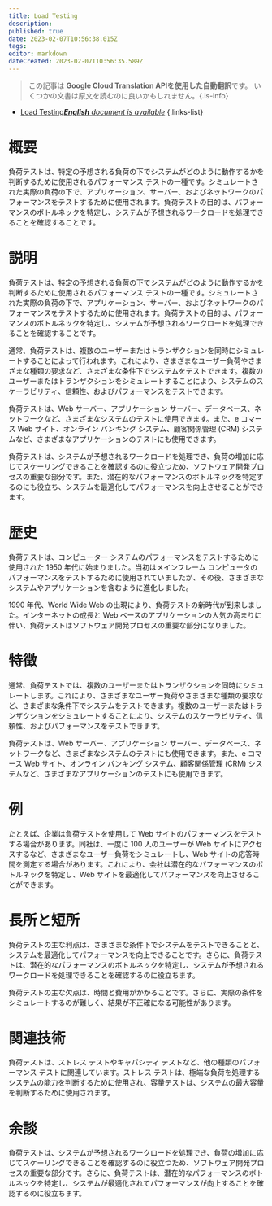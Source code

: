 ```yaml
---
title: Load Testing
description: 
published: true
date: 2023-02-07T10:56:38.015Z
tags: 
editor: markdown
dateCreated: 2023-02-07T10:56:35.589Z
---
```


> この記事は **Google Cloud Translation APIを使用した自動翻訳**です。
いくつかの文書は原文を読むのに良いかもしれません。{.is-info}



- [Load Testing***English** document is available*](/en/Knowledge-base/Dictionary/load-testing)
{.links-list}


# 概要
負荷テストは、特定の予想される負荷の下でシステムがどのように動作するかを判断するために使用されるパフォーマンス テストの一種です。シミュレートされた実際の負荷の下で、アプリケーション、サーバー、およびネットワークのパフォーマンスをテストするために使用されます。負荷テストの目的は、パフォーマンスのボトルネックを特定し、システムが予想されるワークロードを処理できることを確認することです。

# 説明
負荷テストは、特定の予想される負荷の下でシステムがどのように動作するかを判断するために使用されるパフォーマンス テストの一種です。シミュレートされた実際の負荷の下で、アプリケーション、サーバー、およびネットワークのパフォーマンスをテストするために使用されます。負荷テストの目的は、パフォーマンスのボトルネックを特定し、システムが予想されるワークロードを処理できることを確認することです。

通常、負荷テストは、複数のユーザーまたはトランザクションを同時にシミュレートすることによって行われます。これにより、さまざまなユーザー負荷やさまざまな種類の要求など、さまざまな条件下でシステムをテストできます。複数のユーザーまたはトランザクションをシミュレートすることにより、システムのスケーラビリティ、信頼性、およびパフォーマンスをテストできます。

負荷テストは、Web サーバー、アプリケーション サーバー、データベース、ネットワークなど、さまざまなシステムのテストに使用できます。また、e コマース Web サイト、オンライン バンキング システム、顧客関係管理 (CRM) システムなど、さまざまなアプリケーションのテストにも使用できます。

負荷テストは、システムが予想されるワークロードを処理でき、負荷の増加に応じてスケーリングできることを確認するのに役立つため、ソフトウェア開発プロセスの重要な部分です。また、潜在的なパフォーマンスのボトルネックを特定するのにも役立ち、システムを最適化してパフォーマンスを向上させることができます。

# 歴史
負荷テストは、コンピューター システムのパフォーマンスをテストするために使用された 1950 年代に始まりました。当初はメインフレーム コンピュータのパフォーマンスをテストするために使用されていましたが、その後、さまざまなシステムやアプリケーションを含むように進化しました。

1990 年代、World Wide Web の出現により、負荷テストの新時代が到来しました。インターネットの成長と Web ベースのアプリケーションの人気の高まりに伴い、負荷テストはソフトウェア開発プロセスの重要な部分になりました。

# 特徴
通常、負荷テストでは、複数のユーザーまたはトランザクションを同時にシミュレートします。これにより、さまざまなユーザー負荷やさまざまな種類の要求など、さまざまな条件下でシステムをテストできます。複数のユーザーまたはトランザクションをシミュレートすることにより、システムのスケーラビリティ、信頼性、およびパフォーマンスをテストできます。

負荷テストは、Web サーバー、アプリケーション サーバー、データベース、ネットワークなど、さまざまなシステムのテストにも使用できます。また、e コマース Web サイト、オンライン バンキング システム、顧客関係管理 (CRM) システムなど、さまざまなアプリケーションのテストにも使用できます。

# 例
たとえば、企業は負荷テストを使用して Web サイトのパフォーマンスをテストする場合があります。同社は、一度に 100 人のユーザーが Web サイトにアクセスするなど、さまざまなユーザー負荷をシミュレートし、Web サイトの応答時間を測定する場合があります。これにより、会社は潜在的なパフォーマンスのボトルネックを特定し、Web サイトを最適化してパフォーマンスを向上させることができます。

# 長所と短所
負荷テストの主な利点は、さまざまな条件下でシステムをテストできることと、システムを最適化してパフォーマンスを向上できることです。さらに、負荷テストは、潜在的なパフォーマンスのボトルネックを特定し、システムが予想されるワークロードを処理できることを確認するのに役立ちます。

負荷テストの主な欠点は、時間と費用がかかることです。さらに、実際の条件をシミュレートするのが難しく、結果が不正確になる可能性があります。

# 関連技術
負荷テストは、ストレス テストやキャパシティ テストなど、他の種類のパフォーマンス テストに関連しています。ストレス テストは、極端な負荷を処理するシステムの能力を判断するために使用され、容量テストは、システムの最大容量を判断するために使用されます。

# 余談
負荷テストは、システムが予想されるワークロードを処理でき、負荷の増加に応じてスケーリングできることを確認するのに役立つため、ソフトウェア開発プロセスの重要な部分です。さらに、負荷テストは、潜在的なパフォーマンスのボトルネックを特定し、システムが最適化されてパフォーマンスが向上することを確認するのに役立ちます。